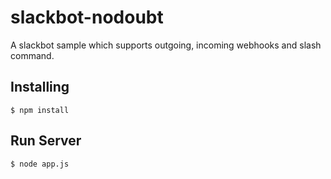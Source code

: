 # slackbot-nodoubt

A slackbot sample which supports outgoing, incoming webhooks and slash command.

## Installing

```
$ npm install
```

## Run Server

```
$ node app.js
```
